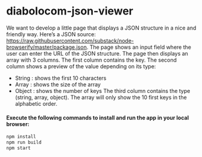 # diabolocom-json-viewer

We want to develop a little page that displays a JSON structure in a nice and friendly way.
Here’s a JSON source: https://raw.githubusercontent.com/substack/node-browserify/master/package.json.
The page shows an input field where the user can enter the URL of the JSON structure.
The page then displays an array with 3 columns.
The first column contains the key.
The second column shows a preview of the value depending on its type:
- String : shows the first 10 characters
- Array : shows the size of the array
- Object : shows the number of keys
The third column contains the type (string, array, object).
The array will only show the 10 first keys in the alphabetic order.

#### Execute the following commands to install and run the app in your local browser:

```bash
npm install
npm run build
npm start
```
